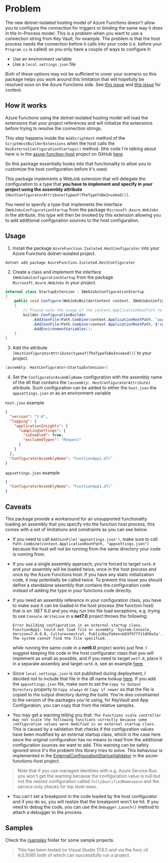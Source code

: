 # Problem
The new dotnet-isolated hosting model of Azure Functions doesn't allow you to configure the connection for triggers or binding the same way it does in the In-Process model. This is a problem when you want to use a connection string from Key Vault, for example.
The problem is that the host process needs the connection before it calls into your code (i.e. before your `Program.cs` is called) so you only have a couple of ways to configure it:
- Use an environment variable
- Use a `local.settings.json` file

Both of these options may not be sufficient to cover your scenario so this package helps you work around this limitation that will hopefully be resolved soon on the Azure Functions side. See [this issue](https://github.com/Azure/azure-functions-dotnet-worker/issues/1790) and [this issue](https://github.com/MicrosoftDocs/azure-docs/issues/95950) for context.

## How it works
Azure Functions using the dotnet-isolated hosting model will load the extensions that your project references and will initialize the extensions before trying to resolve the connection strings.

This step happens inside the `AddScriptHost` method of the `ScriptHostBuilderExtensions` when the host calls the `HasExternalConfigurationStartups()` method. (the code I'm talking about here is in the [azure-function-host](https://github.com/Azure/azure-functions-host) project on GitHub [here](https://github.com/Azure/azure-functions-host/blob/dev/src/WebJobs.Script/ScriptHostBuilderExtensions.cs).

So this package essentially hooks into that functionality to allow you to customize the host configuration before it's used.

This package implements a WebJob extension that will delegate the configuration to a type that **you have to implement and specify in your project using the assembly attribute** `[HostConfiguratorAttribute(typeof(TheTypeToBeInvoked))]`.

You need to specify a type that implements the interface `IWebJobsConfigurationStartup` from the package `Microsoft.Azure.WebJobs` in the attribute, this type will then be invoked by this extension allowing you to add additional configuration sources to the host configuration.

## Usage
1. Install the package `AzureFunction.Isolated.HostConfigurator` into your Azure Functions dotnet-isolated project.
```
dotnet add package AzureFunction.Isolated.HostConfigurator
```
2. Create a class and implement the interface `IWebJobsConfigurationStartup` from the package `Microsoft.Azure.WebJobs` in your project.
```csharp
internal class StartupExtension : IWebJobsConfigurationStartup
{
    public void Configure(WebJobsBuilderContext context, IWebJobsConfigurationBuilder builder)
    {
        // Please note the usage of the context.ApplicationRootPath to get the path to the application root, where we can find our configuration files
        builder.ConfigurationBuilder
            .AddJsonFile(Path.Combine(context.ApplicationRootPath, "appsettings.json"), optional: false, reloadOnChange: false)
            .AddJsonFile(Path.Combine(context.ApplicationRootPath, $"appsettings.{context.EnvironmentName}.json"), optional: false, reloadOnChange: false)
            .AddEnvironmentVariables();
    }
}
```

3. Add the attribute `[HostConfiguratorAttribute(typeof(TheTypeToBeInvoked))]` to your project.

```csharp
[assembly: HostConfigurator<StartupExtension>]
```
4. Set the `ConfiguratorAssemblyName` configuration with the assembly name of the dll that contains the `[assembly: HostConfiguratorAttribute]` attribute. Such configuration can be added to either the `host.json` the `appsettings.json` or as an environment variable

`host.json` example
```json
{
  "version": "2.0",
  "logging": {
    "applicationInsights": {
      "samplingSettings": {
        "isEnabled": true,
        "excludedTypes": "Request"
      }
    }
  },
  "ConfiguratorAssemblyName": "FunctionApp1.dll"
}
```
`appsettings.json` example
```json
{
  "ConfiguratorAssemblyName": "FunctionApp1.dll"
}

```

## Caveats
This package provide a workaround for an unsupported functionality loading an assembly that you specify into the function host process, this comes with a set of limitations and constraints as you can see below.

- If you need to call `AddJsonFile('appsettings.json')`, make sure to call `Path.Combine(context.ApplicationRootPath, "appsettings.json")` because the host will not be running from the same directory your code is running from.

- If you use a single assembly approach, you're forced to target `net6.0` and your assembly will be loaded twice, once in the host process and once by the Azure Functions host. If you have any static initialization code, it may potentially be called twice. To prevent this issue you should define a standalone assembly that contains the configuration code instead of adding the type in your functions code directly.

- If you need an assembly reference in your configuration class, you have to make sure it can be loaded in the host process (the function host) that is on .NET 6.0 and you may run into file load exceptions, e.g. trying to use `Console.WriteLine` in a **net7.0** project throws the following:

    ```
    Error building configuration in an external startup class. FunctionApp1: Could not load file or assembly 'System.Console, Version=7.0.0.0, Culture=neutral, PublicKeyToken=b03f5f7f11d50a3a'. The system cannot find the file specified.
    ```
    while running the same code in a **net6.0** project works just fine. I suggest keeping the code in the host configurator class that you will implement as small as possible, and if you need to target `net7.0`, place it in a separate assembly and target `net6.0`, see an example [here](https://github.com/ilmax/AzureFunctionIsolatedConfigurator/tree/main/samples/AppConfigDifferentAssemblySample).

- Since `local.settings.json` is not published during deployment, I decided not to include that file in the dll name lookup [here](https://github.com/ilmax/AzureFunctionIsolatedConfigurator/blob/main/src/AzureFunction.Isolated.HostConfigurator/DelegatingWebJobsConfigurationStartup.cs#L27-L31). If you add the `appsettings.json` file, make sure to set the `Copy to Output Directory` property to `Copy always` or `Copy if newer` so that the file is copied to the output directory during the build.
You're also constrained to the version of the packages you're using, for KeyVault and App Configuration, you can copy that from the relative samples.

- You may get a warning telling you that: `The Functions scale controller may not scale the following functions correctly because some configuration values were modified in an external startup class.`
This is caused by a validation that checks if the configuration values have been modified by an external startup class, which is the case here since the original configuration has no means to read from the additional configuration sources we want to add. This warning can be safely ignored since it's the problem this library tries to solve.
This behaviour is implemented in the [ExternalConfigurationStartupValidator](https://github.com/Azure/azure-functions-host/blob/dev/src/WebJobs.Script/DependencyInjection/ExternalConfigurationStartupValidator.cs#L63-L64) in the azure-functions-host project.

> Note that if you use managed identities with e.g. Azure Service Bus you won't get the warning because the configuration value is null but not the nested configuration called `fullyQualifiedNamespace` and the service only checks for top level ones.


- You can't set a breakpoint in the code loaded by the host configurator and if you do so, you will realize that the breakpoint won't be hit. If you need to debug the code, you can use the `Debugger.Launch()` method to attach a debugger to the process.

## Samples
Check the [/samples](https://github.com/ilmax/AzureFunctionIsolatedConfigurator/tree/main/samples) folder for some sample projects.

> This has been tested on Visual Studio 17.6.5 and via the func cli 4.0.5085 both of which can successfully run a project.
